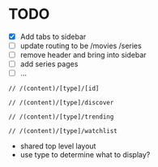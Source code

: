 # TODO

- [x] Add tabs to sidebar
- [ ] update routing to be /movies /series
- [ ] remove header and bring into sidebar
- [ ] add series pages
- [ ] ...

```
// /(content)/[type]/[id]

// /(content)/[type]/discover

// /(content)/[type]/trending

// /(content)/[type]/watchlist
```

- shared top level layout
- use type to determine what to display?
